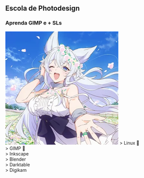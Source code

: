 ## Escola de Photodesign
### Aprenda GIMP e + SLs
<img src="image.png" alt="Conheça a minha persona">
> Linux 🐧 <br>
> GIMP 🐐 <br>
> Inkscape <br>
> Blender <br>
> Darktable <br>
> Digikam
<!--
**phenrypereira/phenrypereira** is a ✨ _special_ ✨ repository because its `README.md` (this file) appears on your GitHub profile.

Here are some ideas to get you started:

- 🔭 I’m currently working on ...
- 🌱 I’m currently learning Blender
- 👯 Conte comigo para aprender design veorial/raster e fotografia
- 🤔 I’m looking for help with modelagem 3D
- 💬 Ask me about ...
- 📫 How to reach me: linktr.ee/phenrypereira
- 😄 Pronouns: ele/dele
- ⚡ Fun fact: ...
-->
